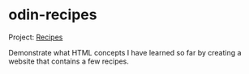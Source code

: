 # odin-recipes
Project: [Recipes](https://www.theodinproject.com/lessons/foundations-recipes)

Demonstrate what HTML concepts I have learned so far by creating a website that contains a few recipes.
